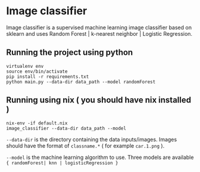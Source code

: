 # Image classifier

Image classifier is a supervised machine learning image classifier based on sklearn and uses Random Forest | k-nearest neighbor | Logistic Regression.

## Running the project using python

    virtualenv env
    source env/bin/activate
    pip install -r requirements.txt
    python main.py --data-dir data_path --model randomForest

## Running using nix ( you should have nix installed )

    nix-env -if default.nix
    image_classifier --data-dir data_path --model

`--data-dir` is the directory containing the data inputs/images. Images should have the format of `classname.*` ( for example `car.1.png` ).

`--model` is the machine learning algorithm to use. Three models are available `{ randomForest| knn | logisticRegression }`